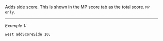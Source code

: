 Adds side score. This is shown in the MP score tab as the total score. `MP only`.


---
*Example 1:*
```sqf
west addScoreSide 10;
```